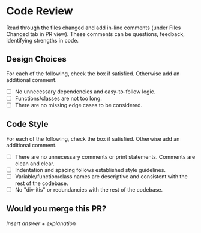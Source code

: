 # Code Review
Read through the files changed and add in-line comments (under Files Changed tab in PR view). These comments can be questions, feedback, identifying strengths in code.

## Design Choices
For each of the following, check the box if satisfied. Otherwise add an additional comment.
- [ ] No unnecessary dependencies and easy-to-follow logic.
- [ ] Functions/classes are not too long.
- [ ] There are no missing edge cases to be considered.

## Code Style
For each of the following, check the box if satisfied. Otherwise add an additional comment.
- [ ] There are no unnecessary comments or print statements. Comments are clean and clear.
- [ ] Indentation and spacing follows established style guidelines.
- [ ] Variable/function/class names are descriptive and consistent with the rest of the codebase.
- [ ] No "div-itis" or redundancies with the rest of the codebase.

## Would you merge this PR?
*Insert answer + explanation* 
